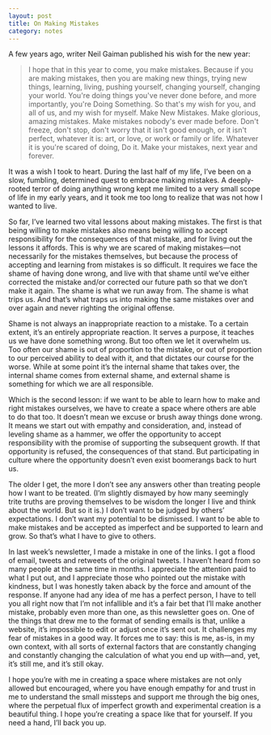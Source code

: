 ```yaml
---
layout: post
title: On Making Mistakes
category: notes
---
```


A few years ago, writer Neil Gaiman published his wish for the new year:

> I hope that in this year to come, you make mistakes.
> Because if you are making mistakes, then you are making new things, trying new things, learning, living, pushing yourself, changing yourself, changing your world. You're doing things you've never done before, and more importantly, you're Doing Something.
> So that's my wish for you, and all of us, and my wish for myself. Make New Mistakes. Make glorious, amazing mistakes. Make mistakes nobody's ever made before. Don't freeze, don't stop, don't worry that it isn't good enough, or it isn't perfect, whatever it is: art, or love, or work or family or life.
> Whatever it is you're scared of doing, Do it.
> Make your mistakes, next year and forever.

It was a wish I took to heart. During the last half of my life, I’ve been on a slow, fumbling, determined quest to embrace making mistakes. A deeply-rooted terror of doing anything wrong kept me limited to a very small scope of life in my early years, and it took me too long to realize that was not how I wanted to live.
 
So far, I’ve learned two vital lessons about making mistakes. The first is that being willing to make mistakes also means being willing to accept responsibility for the consequences of that mistake, and for living out the lessons it affords. This is why we are scared of making mistakes—not necessarily for the mistakes themselves, but because the process of accepting and learning from mistakes is so difficult. It requires we face the shame of having done wrong, and live with that shame until we’ve either corrected the mistake and/or corrected our future path so that we don’t make it again. The shame is what we run away from. The shame is what trips us. And that’s what traps us into making the same mistakes over and over again and never righting the original offense.
 
Shame is not always an inappropriate reaction to a mistake. To a certain extent, it’s an entirely appropriate reaction. It serves a purpose, it teaches us we have done something wrong. But too often we let it overwhelm us. Too often our shame is out of proportion to the mistake, or out of proportion to our perceived ability to deal with it, and that dictates our course for the worse. While at some point it’s the internal shame that takes over, the internal shame comes from external shame, and external shame is something for which we are all responsible.
 
Which is the second lesson: if we want to be able to learn how to make and right mistakes ourselves, we have to create a space where others are able to do that too. It doesn’t mean we excuse or brush away things done wrong. It means we start out with empathy and consideration, and, instead of leveling shame as a hammer, we offer the opportunity to accept responsibility with the promise of supporting the subsequent growth. If that opportunity is refused, the consequences of that stand. But participating in culture where the opportunity doesn’t even exist boomerangs back to hurt us.
 
The older I get, the more I don’t see any answers other than treating people how I want to be treated. (I’m slightly dismayed by how many seemingly trite truths are proving themselves to be wisdom the longer I live and think about the world. But so it is.) I don’t want to be judged by others’ expectations. I don’t want my potential to be dismissed. I want to be able to make mistakes and be accepted as imperfect and be supported to learn and grow. So that’s what I have to give to others.
 
In last week’s newsletter, I made a mistake in one of the links. I got a flood of email, tweets and retweets of the original tweets. I haven’t heard from so many people at the same time in months. I appreciate the attention paid to what I put out, and I appreciate those who pointed out the mistake with kindness, but I was honestly taken aback by the force and amount of the response. If anyone had any idea of me has a perfect person, I have to tell you all right now that I’m not infallible and it’s a fair bet that I’ll make another mistake, probably even more than one, as this newsletter goes on. One of the things that drew me to the format of sending emails is that, unlike a website, it’s impossible to edit or adjust once it’s sent out. It challenges my fear of mistakes in a good way. It forces me to say: this is me, as-is, in my own context, with all sorts of external factors that are constantly changing and constantly changing the calculation of what you end up with—and, yet, it’s still me, and it’s still okay.
 
I hope you’re with me in creating a space where mistakes are not only allowed but encouraged, where you have enough empathy for and trust in me to understand the small missteps and support me through the big ones, where the perpetual flux of imperfect growth and experimental creation is a beautiful thing. I hope you’re creating a space like that for yourself. If you need a hand, I’ll back you up.
